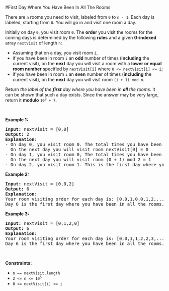 #First Day Where You Have Been In All The Rooms
<p>There are <code>n</code> rooms you need to visit, labeled from <code>0</code> to <code>n - 1</code>. Each day is labeled, starting from <code>0</code>. You will go in and visit one room a day.</p>
<p>Initially on day <code>0</code>, you visit room <code>0</code>. The <strong>order</strong> you visit the rooms for the coming days is determined by the following <strong>rules</strong> and a given <strong>0-indexed</strong> array <code>nextVisit</code> of length <code>n</code>:</p>
<ul>
<li>Assuming that on a day, you visit room <code>i</code>,</li>
<li>if you have been in room <code>i</code> an <strong>odd</strong> number of times (<strong>including</strong> the current visit), on the <strong>next</strong> day you will visit a room with a <strong>lower or equal room number</strong> specified by <code>nextVisit[i]</code> where <code>0 &lt;= nextVisit[i] &lt;= i</code>;</li>
<li>if you have been in room <code>i</code> an <strong>even</strong> number of times (<strong>including</strong> the current visit), on the <strong>next</strong> day you will visit room <code>(i + 1) mod n</code>.</li>
</ul>
<p>Return <em>the label of the <strong>first</strong> day where you have been in <strong>all</strong> the rooms</em>. It can be shown that such a day exists. Since the answer may be very large, return it <strong>modulo</strong> <code>10<sup>9</sup> + 7</code>.</p>
<p> </p>
<p><strong class="example">Example 1:</strong></p>
<pre><strong>Input:</strong> nextVisit = [0,0]
<strong>Output:</strong> 2
<strong>Explanation:</strong>
- On day 0, you visit room 0. The total times you have been in room 0 is 1, which is odd.
  On the next day you will visit room nextVisit[0] = 0
- On day 1, you visit room 0, The total times you have been in room 0 is 2, which is even.
  On the next day you will visit room (0 + 1) mod 2 = 1
- On day 2, you visit room 1. This is the first day where you have been in all the rooms.
</pre>
<p><strong class="example">Example 2:</strong></p>
<pre><strong>Input:</strong> nextVisit = [0,0,2]
<strong>Output:</strong> 6
<strong>Explanation:</strong>
Your room visiting order for each day is: [0,0,1,0,0,1,2,...].
Day 6 is the first day where you have been in all the rooms.
</pre>
<p><strong class="example">Example 3:</strong></p>
<pre><strong>Input:</strong> nextVisit = [0,1,2,0]
<strong>Output:</strong> 6
<strong>Explanation:</strong>
Your room visiting order for each day is: [0,0,1,1,2,2,3,...].
Day 6 is the first day where you have been in all the rooms.
</pre>
<p> </p>
<p><strong>Constraints:</strong></p>
<ul>
<li><code>n == nextVisit.length</code></li>
<li><code>2 &lt;= n &lt;= 10<sup>5</sup></code></li>
<li><code>0 &lt;= nextVisit[i] &lt;= i</code></li>
</ul>
